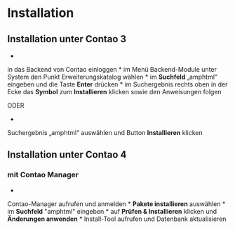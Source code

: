 # Installation

## Installation unter Contao 3

* 
in das Backend von Contao einloggen
* 
im Menü Backend-Module unter System den Punkt Erweiterungskatalog wählen
* 
im **Suchfeld** „amphtml“ eingeben und die Taste **Enter** drücken
* 
im Suchergebnis rechts oben in der Ecke das **Symbol** zum **Installieren** klicken sowie den Anweisungen folgen



ODER

* 
Suchergebnis „amphtml“ auswählen und Button **Installieren** klicken

## Installation unter Contao 4

### mit Contao Manager

* 
Contao-Manager aufrufen und anmelden
* 
**Pakete installieren** auswählen
* 
im **Suchfeld** "amphtml" eingeben
* 
auf **Prüfen & Installieren** klicken und **Änderungen anwenden**
* 
Install-Tool aufrufen und Datenbank aktualisieren